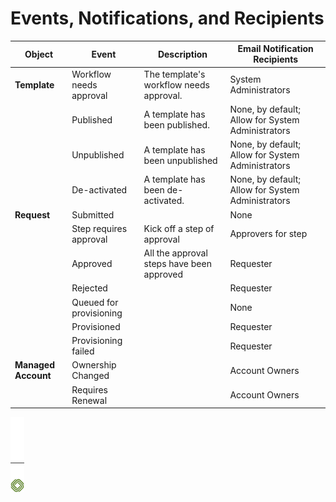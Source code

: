 ﻿[title]: # (Events, Notifications, and Recipients)
[tags]: # (Account Lifecycle Manager,ALM,)
[priority]: # (2200)

# Events, Notifications, and Recipients

| **Object**          | **Event**               | **Description**                           | **Email Notification Recipients**                                      |
|---------------------|-------------------------|-------------------------------------------|------------------------------------------------------------------------|
| **Template**        | Workflow needs approval | The template's workflow needs approval.   | System Administrators                                                  |
|                     | Published               | A template has been published.            | None, by default; Allow for System Administrators                      |
|                     | Unpublished             | A template has been unpublished           | None, by default; Allow for System Administrators                      |
|                     | De-activated            | A template has been de-activated.         | None, by default; Allow for System Administrators                      |
| **Request**         | Submitted               |                                           | None                                                                   |
|                     | Step requires approval  | Kick off a step of approval               | Approvers for step                                                     |
|                     | Approved                | All the approval steps have been approved | Requester                                                              |
|                     | Rejected                |                                           | Requester                                                              |
|                     | Queued for provisioning |                                           | None                                                                   |
|                     | Provisioned             |                                           | Requester                                                              |
|                     | Provisioning failed     |                                           | Requester                                                              |
| **Managed Account** | Ownership Changed       |                                           | Account Owners                                                         |
|                     | Requires Renewal        |                                           | Account Owners                                                         |
![Article End](../alm-bug.png)
